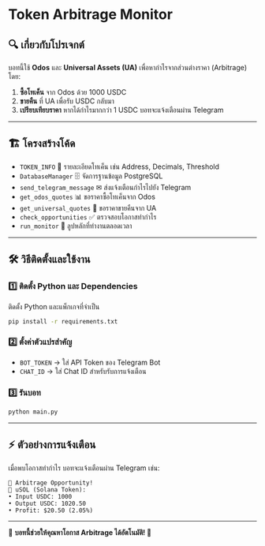 # Token Arbitrage Monitor

## 🔍 เกี่ยวกับโปรเจกต์
บอทนี้ใช้ **Odos** และ **Universal Assets (UA)** เพื่อหากำไรจากส่วนต่างราคา (Arbitrage) โดย:

1. **ซื้อโทเค็น** จาก Odos ด้วย 1000 USDC
2. **ขายคืน** ที่ UA เพื่อรับ USDC กลับมา
3. **เปรียบเทียบราคา** หากได้กำไรมากกว่า 1 USDC บอทจะแจ้งเตือนผ่าน Telegram

---

## 🏗 โครงสร้างโค้ด

- `TOKEN_INFO` 🔹 รายละเอียดโทเค็น เช่น Address, Decimals, Threshold
- `DatabaseManager` 🗄 จัดการฐานข้อมูล PostgreSQL
- `send_telegram_message` ✉ ส่งแจ้งเตือนกำไรไปยัง Telegram
- `get_odos_quotes` 📊 ขอราคาซื้อโทเค็นจาก Odos
- `get_universal_quotes` 🔄 ขอราคาขายคืนจาก UA
- `check_opportunities` ✅ ตรวจสอบโอกาสทำกำไร
- `run_monitor` 🔁 ลูปหลักที่ทำงานตลอดเวลา

---

## 🛠 วิธีติดตั้งและใช้งาน

### 1️⃣ ติดตั้ง Python และ Dependencies

ติดตั้ง Python และแพ็กเกจที่จำเป็น

```sh
pip install -r requirements.txt
```

### 2️⃣ ตั้งค่าตัวแปรสำคัญ

- `BOT_TOKEN` -> ใส่ API Token ของ Telegram Bot
- `CHAT_ID` -> ใส่ Chat ID สำหรับรับการแจ้งเตือน

### 3️⃣ รันบอท

```sh
python main.py
```

---

## ⚡ ตัวอย่างการแจ้งเตือน

เมื่อพบโอกาสทำกำไร บอทจะแจ้งเตือนผ่าน Telegram เช่น:

```
🔄 Arbitrage Opportunity!
💱 uSOL (Solana Token):
• Input USDC: 1000
• Output USDC: 1020.50
• Profit: $20.50 (2.05%)
```

---

🎯 **บอทนี้ช่วยให้คุณหาโอกาส Arbitrage ได้อัตโนมัติ! 🚀**
